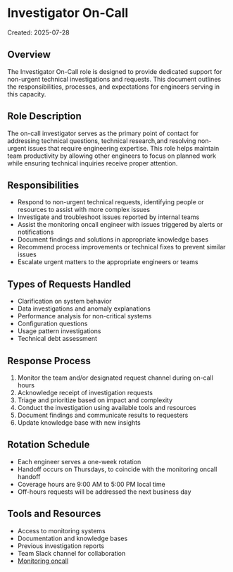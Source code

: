 # Investigator On-Call

Created: 2025-07-28

## Overview
The Investigator On-Call role is designed to provide dedicated support for non-urgent technical investigations and requests. This document outlines the responsibilities, processes, and expectations for engineers serving in this capacity.

## Role Description
The on-call investigator serves as the primary point of contact for addressing technical questions, technical research,and resolving non-urgent issues that require engineering expertise. This role helps maintain team productivity by allowing other engineers to focus on planned work while ensuring technical inquiries receive proper attention.

## Responsibilities
- Respond to non-urgent technical requests, identifying people or resources to assist with more complex issues
- Investigate and troubleshoot issues reported by internal teams
- Assist the monitoring oncall engineer with issues triggered by alerts or notifications
- Document findings and solutions in appropriate knowledge bases
- Recommend process improvements or technical fixes to prevent similar issues
- Escalate urgent matters to the appropriate engineers or teams

## Types of Requests Handled
- Clarification on system behavior
- Data investigations and anomaly explanations
- Performance analysis for non-critical systems
- Configuration questions
- Usage pattern investigations
- Technical debt assessment

## Response Process
1. Monitor the team and/or designated request channel during on-call hours
2. Acknowledge receipt of investigation requests
3. Triage and prioritize based on impact and complexity
4. Conduct the investigation using available tools and resources
5. Document findings and communicate results to requesters
6. Update knowledge base with new insights

## Rotation Schedule
- Each engineer serves a one-week rotation
- Handoff occurs on Thursdays, to coincide with the monitoring oncall handoff
- Coverage hours are 9:00 AM to 5:00 PM local time
- Off-hours requests will be addressed the next business day

## Tools and Resources
- Access to monitoring systems
- Documentation and knowledge bases
- Previous investigation reports
- Team Slack channel for collaboration
- [Monitoring oncall](./oncall-monitoring.md)
